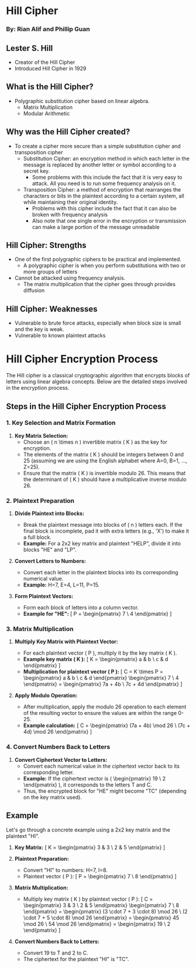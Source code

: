 # Hill Cipher
### By: Rian Alif and Phillip Guan

## Lester S. Hill
- Creator of the Hill Cipher
- Introduced Hill Cipher in 1929

## What is the Hill Cipher?
- Polygraphic substitution cipher based on linear algebra.
  - Matrix Multiplication
  - Modular Arithmetic

## Why was the Hill Cipher created?
- To create a cipher more secure than a simple substitution cipher and transposition cipher
  - Substitution Cipher: an encryption method in which each letter in the message is replaced by another letter or symbol according to a secret key.
    - Some problems with this include the fact that it is very easy to attack. All you need is to run some frequency analysis on it.
  - Transposition Cipher: a method of encryption that rearranges the characters or bits in the plaintext according to a certain system, all while maintaining their original identity.
    - Problems with this cipher include the fact that it can also be broken with frequency analysis
    - Also note that one single error in the encryption or transmission can make a large portion of the message unreadable

## Hill Cipher: Strengths
- One of the first polygraphic ciphers to be practical and implemented.
  - A polygraphic cipher is when you perform substitutions with two or more groups of letters
- Cannot be attacked using frequency analysis.
  - The matrix multiplication that the cipher goes through provides diffusion

## Hill Cipher: Weaknesses
- Vulnerable to brute force attacks, especially when block size is small and the key is weak.
- Vulnerable to known plaintext attacks

# Hill Cipher Encryption Process

The Hill cipher is a classical cryptographic algorithm that encrypts blocks of letters using linear algebra concepts. Below are the detailed steps involved in the encryption process.

## Steps in the Hill Cipher Encryption Process

### 1. Key Selection and Matrix Formation

1. **Key Matrix Selection:**
   - Choose an \( n \times n \) invertible matrix \( K \) as the key for encryption.
   - The elements of the matrix \( K \) should be integers between 0 and 25 (assuming we are using the English alphabet where A=0, B=1, ..., Z=25).
   - Ensure that the matrix \( K \) is invertible modulo 26. This means that the determinant of \( K \) should have a multiplicative inverse modulo 26.

### 2. Plaintext Preparation

1. **Divide Plaintext into Blocks:**
   - Break the plaintext message into blocks of \( n \) letters each. If the final block is incomplete, pad it with extra letters (e.g., 'X') to make it a full block.
   - **Example:** For a 2x2 key matrix and plaintext "HELP", divide it into blocks "HE" and "LP".

2. **Convert Letters to Numbers:**
   - Convert each letter in the plaintext blocks into its corresponding numerical value.
   - **Example:** H=7, E=4, L=11, P=15.

3. **Form Plaintext Vectors:**
   - Form each block of letters into a column vector.
   - **Example for "HE":**
     \[
     P = \begin{pmatrix}
     7 \\
     4
     \end{pmatrix}
     \]

### 3. Matrix Multiplication

1. **Multiply Key Matrix with Plaintext Vector:**
   - For each plaintext vector \( P \), multiply it by the key matrix \( K \).
   - **Example key matrix \( K \):**
     \[
     K = \begin{pmatrix}
     a & b \\
     c & d
     \end{pmatrix}
     \]
   - **Multiplication for plaintext vector \( P \):**
     \[
     C = K \times P = \begin{pmatrix}
     a & b \\
     c & d
     \end{pmatrix}
     \begin{pmatrix}
     7 \\
     4
     \end{pmatrix}
     = \begin{pmatrix}
     7a + 4b \\
     7c + 4d
     \end{pmatrix}
     \]

2. **Apply Modulo Operation:**
   - After multiplication, apply the modulo 26 operation to each element of the resulting vector to ensure the values are within the range 0-25.
   - **Example calculation:**
     \[
     C = \begin{pmatrix}
     (7a + 4b) \mod 26 \\
     (7c + 4d) \mod 26
     \end{pmatrix}
     \]

### 4. Convert Numbers Back to Letters

1. **Convert Ciphertext Vector to Letters:**
   - Convert each numerical value in the ciphertext vector back to its corresponding letter.
   - **Example:** If the ciphertext vector is \( \begin{pmatrix} 19 \\ 2 \end{pmatrix} \), it corresponds to the letters T and C.
   - Thus, the encrypted block for "HE" might become "TC" (depending on the key matrix used).

## Example

Let's go through a concrete example using a 2x2 key matrix and the plaintext "HI".

1. **Key Matrix:**
   \[
   K = \begin{pmatrix}
   3 & 3 \\
   2 & 5
   \end{pmatrix}
   \]

2. **Plaintext Preparation:**
   - Convert "HI" to numbers: H=7, I=8.
   - Plaintext vector \( P \):
     \[
     P = \begin{pmatrix}
     7 \\
     8
     \end{pmatrix}
     \]

3. **Matrix Multiplication:**
   - Multiply key matrix \( K \) by plaintext vector \( P \):
     \[
     C = \begin{pmatrix}
     3 & 3 \\
     2 & 5
     \end{pmatrix}
     \begin{pmatrix}
     7 \\
     8
     \end{pmatrix}
     = \begin{pmatrix}
     (3 \cdot 7 + 3 \cdot 8) \mod 26 \\
     (2 \cdot 7 + 5 \cdot 8) \mod 26
     \end{pmatrix}
     = \begin{pmatrix}
     45 \mod 26 \\
     54 \mod 26
     \end{pmatrix}
     = \begin{pmatrix}
     19 \\
     2
     \end{pmatrix}
     \]

4. **Convert Numbers Back to Letters:**
   - Convert 19 to T and 2 to C.
   - The ciphertext for the plaintext "HI" is "TC".
